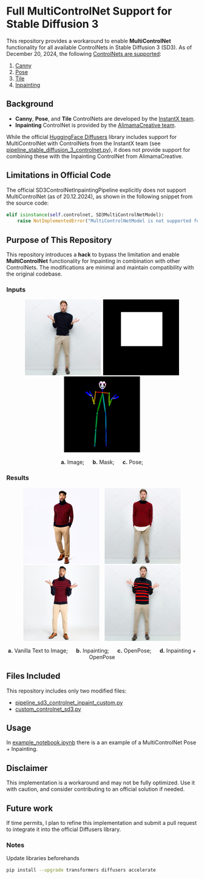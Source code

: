 # Full MultiControlNet Support for Stable Diffusion 3

This repository provides a workaround to enable **MultiControlNet** functionality for all available ControlNets in Stable Diffusion 3 (SD3). As of December 20, 2024, the following [ControlNets are supported](https://huggingface.co/docs/diffusers/en/api/pipelines/controlnet_sd3):
1. [Canny](https://huggingface.co/InstantX/SD3-Controlnet-Canny)
2. [Pose](https://huggingface.co/InstantX/SD3-Controlnet-Pose)
3. [Tile](https://huggingface.co/InstantX/SD3-Controlnet-Tile)
4. [Inpainting](https://huggingface.co/alimama-creative/SD3-Controlnet-Inpainting)

## Background
- **Canny**, **Pose**, and **Tile** ControlNets are developed by the [InstantX team](https://huggingface.co/InstantX).
- **Inpainting** ControlNet is provided by the [AlimamaCreative team](https://huggingface.co/alimama-creative/SD3-Controlnet-Inpainting).

While the official [HuggingFace Diffusers](https://github.com/huggingface/diffusers) library includes support for MultiControlNet with ControlNets from the InstantX team (see [pipeline_stable_diffusion_3_controlnet.py](https://github.com/huggingface/diffusers/blob/main/src/diffusers/pipelines/controlnet_sd3/pipeline_stable_diffusion_3_controlnet.py)), it does not provide support for combining these with the Inpainting ControlNet from AlimamaCreative.

## Limitations in Official Code

The official SD3ControlNetInpaintingPipeline explicitly does not support MultiControlNet (as of 20.12.2024), as shown in the following snippet from the source code:
```python
elif isinstance(self.controlnet, SD3MultiControlNetModel):
    raise NotImplementedError("MultiControlNetModel is not supported for SD3ControlNetInpaintingPipeline.")
```
## Purpose of This Repository

This repository introduces a **hack** to bypass the limitation and enable **MultiControlNet** functionality for Inpainting in combination with other ControlNets. The modifications are minimal and maintain compatibility with the original codebase.

### Inputs
<div align="center">
<p float="left">
<figure style="display: inline-block; margin: 0 1px; width: 200px;">
<img src="assets/sample_image.png" width="200" />
</figure>
<figure style="display: inline-block; margin: 0 1px; width: 200px;">
<img src="assets/sample_mask.png" width="200" />
</figure>
<figure style="display: inline-block; margin: 0 1px; width: 200px;">
<img src="assets/sample_pose_1.png" width="200" />
</figure>
</p>
</div>
<p align="center">
<b>a.</b> Image; &emsp; <b>b.</b> Mask; &emsp; <b>c.</b> Pose;
</p>

### Results
<div align="center">
<p float="left">
<figure style="display: inline-block; margin: 0 5px; width: 200px;">
<img src="assets/res_0.png" width="200" />
</figure>
<figure style="display: inline-block; margin: 0 5px; width: 200px;">
<img src="assets/res_1.png" width="200" />
</figure>
<figure style="display: inline-block; margin: 0 5px; width: 200px;">
<img src="assets/res_2.png" width="200" />
</figure>
<figure style="display: inline-block; margin: 0 5px; width: 200px;">
<img src="assets/res_3.png" width="200" />
</figure>
</p>
</div>

<p align="center">
<b>a.</b> Vanilla Text to Image; &emsp; <b>b.</b> Inpainting; &emsp; <b>c.</b> OpenPose; &emsp; <b>d.</b> Inpainting + OpenPose 
</p>

## Files Included
This repository includes only two modified files:
- [pipeline_sd3_controlnet_inpaint_custom.py](pipeline_sd3_controlnet_inpaint_custom.py)
- [custom_controlnet_sd3.py](custom_controlnet_sd3.py)

## Usage

In [example_notebook.ipynb](example_notebook.ipynb) there is a an example of a MultiControlNet Pose + Inpainting. 

## Disclaimer

This implementation is a workaround and may not be fully optimized. Use it with caution, and consider contributing to an official solution if needed.

## Future work
If time permits, I plan to refine this implementation and submit a pull request to integrate it into the official Diffusers library.

### Notes

Update libraries beforehands
```bash
pip install --upgrade transformers diffusers accelerate
```